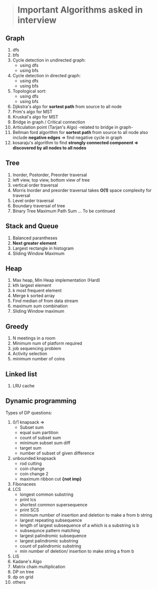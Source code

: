 > # Important Algorithms asked in interview 
## Graph
1. dfs 
2. bfs
3. Cycle detection in undirected graph:
    * using dfs 
    * using bfs 
4. Cycle detection in directed graph:
    * using dfs
    * using bfs
5. Topological sort:
    * using dfs
    * using bfs 
6. Djikstra's algo for **sortest path** from source to all node 
7. Prim's algo for MST
8. Kruskal's algo for MST
9. Bridge in graph / Critical connection 
10. Articulation point (Tarjan's Algo) -related to bridge in graph-
11. Bellman ford algorithm for **sortest path** from source to all node also include **negative edges** => find negative cycle in graph 
12. kosaraju's algorithm to find **strongly connected component => discovered by all nodes to all nodes** 


## Tree
1. Inorder, Postorder, Preorder traversal 
2. left view, top view, bottom view of tree
3. vertical order traversal 
4. Morris Inorder and preorder traversal takes **O(1)** space complexity for traversal 
5. Level order traversal 
6. Boundary traversal of tree 
7. Binary Tree Maximum Path Sum
... To be continued

## Stack and Queue
1. Balanced parantheses 
2. **Next greater element**
3. Largest rectangle in histogram 
4. Sliding Window Maximum 


## Heap 
1. Max heap, Min Heap implementation (Hard)
2. kth largest element 
3. k most frequent element 
4. Merge k sorted array 
5. Find median of from data stream    
6. maximum sum combination 
7. Sliding Window maximum


## Greedy 
1. N meetings in a room 
2. Minimum num of platform required 
3. job sequencing problem 
4. Activity selection 
5. minimum number of coins 


## Linked list 
1. LRU cache 

## Dynamic programming 
Types of DP questions: 
1. 0/1 knapsack =>
    * Subset sum 
    * equal sum partition 
    * count of subset sum 
    * minimum subset sum diff
    * target sum 
    * number of subset of given difference 
2. unbounded knapsack
    * rod cutting 
    * coin change 
    * coin change 2
    * maximum ribbon cut **{not imp}**
3. Fibonacees
4. LCS
    * longest common substring 
    * print lcs 
    * shortest common supersequence 
    * print SCS
    * minimum number of insertion and deletion to make a from b string 
    * largest repeating subsequence 
    * length of largest subsequence of a which is a substring is b 
    * subsequnce pattern matching 
    * largest palindromic subsequence 
    * largest palindromic substring 
    * count of palindromic substring 
    * min number of deletion/ insertion to make string a from b 
5. LIS
6. Kadane's Algo 
7. Matrix chain multiplication 
8. DP on tree
9. dp on grid
10. others 